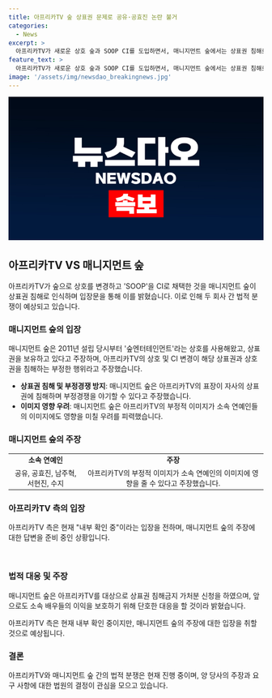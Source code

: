```yaml
---
title: 아프리카TV 숲 상표권 문제로 공유·공효진 논란 불거
categories:
  - News
excerpt: >
  아프리카TV가 새로운 상호 숲과 SOOP CI를 도입하면서, 매니지먼트 숲에서는 상표권 침해로 인한 부정적 영향을 우려해 소송을 제기했다. 매니지먼트 숲은 소속 배우들의 이미지가 훼손될 우려가 있으며, 이에 따라 침해금지 가처분을 신청했다. 이에 대해 아프리카TV 측은 내부 확인 중이라고 입장을 전했다. 두 회사의 로고가 유사해 혼동을 줄 우려가 있으며, 이로써 아프리카TV의 부정적 이미지가 소속 연예인들에게 영향을 미치는 것으로 우려된다.
feature_text: >
  아프리카TV가 새로운 상호 숲과 SOOP CI를 도입하면서, 매니지먼트 숲에서는 상표권 침해로 인한 부정적 영향을 우려해 소송을 제기했다. 매니지먼트 숲은 소속 배우들의 이미지가 훼손될 우려가 있으며, 이에 따라 침해금지 가처분을 신청했다. 이에 대해 아프리카TV 측은 내부 확인 중이라고 입장을 전했다. 두 회사의 로고가 유사해 혼동을 줄 우려가 있으며, 이로써 아프리카TV의 부정적 이미지가 소속 연예인들에게 영향을 미치는 것으로 우려된다.
image: '/assets/img/newsdao_breakingnews.jpg'
---
```


<p><img src="/assets/img/newsdao_breakingnews.jpg" alt="firstkoreanews 속보" /></p>

<h2 data-ke-size="size26">아프리카TV VS 매니지먼트 숲</h2>

<p data-ke-size="size16">아프리카TV가 숲으로 상호를 변경하고 'SOOP'을 CI로 채택한 것을 매니지먼트 숲이 상표권 침해로 인식하며 입장문을 통해 이를 밝혔습니다. 이로 인해 두 회사 간 법적 분쟁이 예상되고 있습니다.</p>

<h3><b>매니지먼트 숲의 입장</b></h3>

<p data-ke-size="size16">매니지먼트 숲은 2011년 설립 당시부터 '숲엔터테인먼트'라는 상호를 사용해왔고, 상표권을 보유하고 있다고 주장하며, 아프리카TV의 상호 및 CI 변경이 해당 상표권과 상호권을 침해하는 부정한 행위라고 주장했습니다.</p>

<ul>
  <li><b>상표권 침해 및 부정경쟁 방지</b>: 매니지먼트 숲은 아프리카TV의 표장이 자사의 상표권에 침해하며 부정경쟁을 야기할 수 있다고 주장했습니다.</li>
  <li><b>이미지 영향 우려</b>: 매니지먼트 숲은 아프리카TV의 부정적 이미지가 소속 연예인들의 이미지에도 영향을 미칠 우려를 피력했습니다.</li>
</ul>

<h3><b>매니지먼트 숲의 주장</b></h3>

<table>
  <tr>
    <td style="text-align: center; height: 17px;"><b>소속 연예인</b></td>
    <td style="text-align: center; height: 17px;"><b>주장</b></td>
  </tr>
  <tr>
    <td style="text-align: center; height: 17px;">공유, 공효진, 남주혁, 서현진, 수지</td>
    <td style="text-align: center; height: 17px;">아프리카TV의 부정적 이미지가 소속 연예인의 이미지에 영향을 줄 수 있다고 주장했습니다.</td>
  </tr>
</table>

<h3><b>아프리카TV 측의 입장</b></h3>

<p data-ke-size="size16">아프리카TV 측은 현재 "내부 확인 중"이라는 입장을 전하며, 매니지먼트 숲의 주장에 대한 답변을 준비 중인 상황입니다.</p>

<p data-ke-size="size16">&nbsp;</p>

<h3><b>법적 대응 및 주장</b></h3>

<p data-ke-size="size16">매니지먼트 숲은 아프리카TV를 대상으로 상표권 침해금지 가처분 신청을 하였으며, 앞으로도 소속 배우들의 이익을 보호하기 위해 단호한 대응을 할 것이라 밝혔습니다.</p>

<p data-ke-size="size16">아프리카TV 측은 현재 내부 확인 중이지만, 매니지먼트 숲의 주장에 대한 입장을 취할 것으로 예상됩니다.</p>

<h3><b>결론</b></h3>

<p data-ke-size="size16">아프리카TV와 매니지먼트 숲 간의 법적 분쟁은 현재 진행 중이며, 양 당사의 주장과 요구 사항에 대한 법원의 결정이 관심을 모으고 있습니다.</p>

